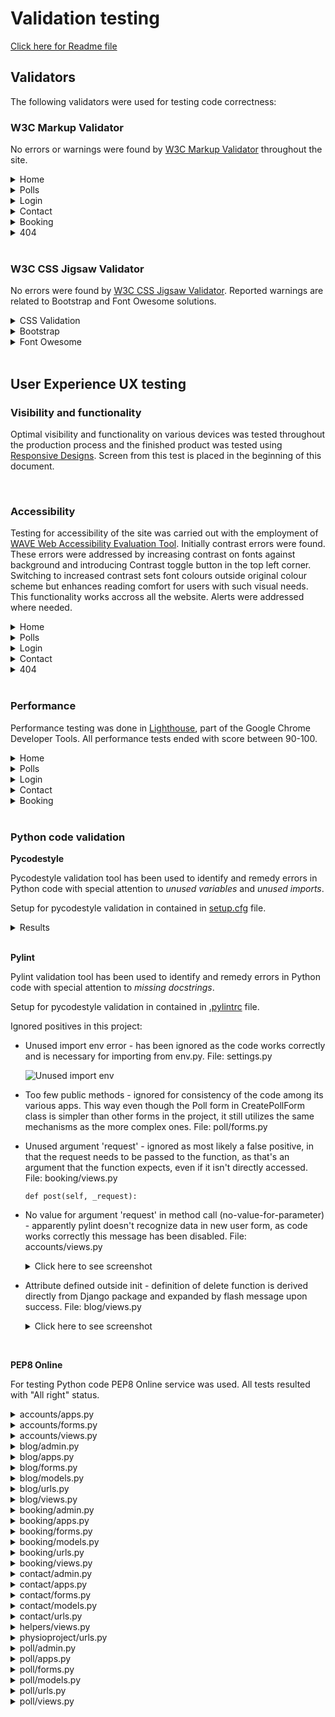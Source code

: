 # Validation testing

[Click here for Readme file](/README.md#user-story-testing)

## Validators

The following validators were used for testing code correctness:
### W3C Markup Validator 

No errors or warnings were found by [W3C Markup Validator](https://validator.w3.org/)  throughout the site.
<details>
    <summary>Home</summary>
    <img src="../readme/docs/images/testing/validation/validation-html-index.jpg">
</details>
<details>
    <summary>Polls</summary>
    <img src="../readme/docs/images/testing/validation/validation-html-polls.jpg">
</details>
<details>
    <summary>Login</summary>
    <img src="../readme/docs/images/testing/validation/validation-html-login.jpg">
</details>
<details>
    <summary>Contact</summary>
    <img src="../readme/docs/images/testing/validation/validation-html-contact.jpg">
</details>
<details>
    <summary>Booking</summary>
    <img src="../readme/docs/images/testing/validation/validation-html-booking.jpg">
</details>
<details>
    <summary>404</summary>
    <img src="../readme/docs/images/testing/validation/validation-html-404.jpg">
</details>

<br>

### W3C CSS Jigsaw Validator

No errors were found by [W3C CSS Jigsaw Validator](https://jigsaw.w3.org/css-validator). Reported warnings are related to Bootstrap and Font Owesome solutions.
<details>
    <summary>CSS Validation</summary>
    <img src="../readme/docs/images/testing/validation/validation-css.jpg">
</details>
<details>
    <summary>Bootstrap</summary>
    <img src="../readme/docs/images/testing/validation/validation-css-bootstrap.jpg">
</details>
<details>
    <summary>Font Owesome</summary>
    <img src="../readme/docs/images/testing/validation/validation-css-fontawesome.jpg">
</details>

<br>

## User Experience UX testing

### Visibility and functionality
Optimal visibility and functionality on various devices was tested throughout the production process and the finished product was tested using [Responsive Designs](http://ami.responsivedesign.is). Screen from this test is placed in the beginning of this document.

<br>

### Accessibility
Testing for accessibility of the site was carried out with the employment of [WAVE Web Accessibility Evaluation Tool](https://wave.webaim.org/). Initially contrast errors were found. These errors were addressed by increasing contrast on fonts against background and introducing Contrast toggle button in the top left corner. Switching to increased contrast sets font colours outside original colour scheme but enhances reading comfort for users with such visual needs. This functionality works accross all the website. Alerts were addressed where needed.
<details>
    <summary>Home</summary>
    <img src="../readme/docs/images/testing/validation/validation-accessibility-index.jpg">
</details>
<details>
    <summary>Polls</summary>
    <img src="../readme/docs/images/testing/validation/validation-accessibility-polls.jpg">
</details>
<details>
    <summary>Login</summary>
    <img src="../readme/docs/images/testing/validation/validation-accessibility-login.jpg">
</details>
<details>
    <summary>Contact</summary>
    <img src="../readme/docs/images/testing/validation/validation-accessibility-contact.jpg">
</details>
<details>
    <summary>404</summary>
    <img src="../readme/docs/images/testing/validation/validation-accessibility-404.jpg">
</details>

<br>

### Performance
Performance testing was done in [Lighthouse](https://developers.google.com/web/tools/lighthouse), part of the Google Chrome Developer Tools.
 All performance tests ended with score between 90-100.
<details>
    <summary>Home</summary>
    <img src="../readme/docs/images/testing/validation/validation-performance-index.jpg">
</details>
<details>
    <summary>Polls</summary>
    <img src="../readme/docs/images/testing/validation/validation-performance-polls.jpg">
</details>
<details>
    <summary>Login</summary>
    <img src="../readme/docs/images/testing/validation/validation-performance-login.jpg">
</details>
<details>
    <summary>Contact</summary>
    <img src="../readme/docs/images/testing/validation/validation-performance-contact.jpg">
</details>
<details>
    <summary>Booking</summary>
    <img src="../readme/docs/images/testing/validation/validation-performance-booking.jpg">
</details>

<br>

### Python code validation

**Pycodestyle**

Pycodestyle validation tool has been used to identify and remedy errors in Python code with special attention to *unused variables* and *unused imports*.

Setup for pycodestyle validation in contained in [setup.cfg](../setup.cfg) file.

<details>
    <summary>Results</summary>
    <img src="../readme/docs/images/testing/validation/validation-pycodestyle-result.jpg">
</details>

<br>

**Pylint**

Pylint validation tool has been used to identify and remedy errors in Python code with special attention to *missing docstrings*.

Setup for pycodestyle validation in contained in [.pylintrc](../.pylintrc) file.

Ignored positives in this project:

- Unused import env error - has been ignored as the code works correctly and is necessary for importing from env.py. File: settings.py

    ![Unused import env](../readme/docs/images/testing/validation/validation-pylint-env.jpg)

- Too few public methods - ignored for consistency of the code among its various apps. This way even though the Poll form in CreatePollForm class is simpler than other forms in the project, it still utilizes the same mechanisms as the more complex ones. File: poll/forms.py

- Unused argument 'request' - ignored as most likely a false positive, in that the request needs to be passed to the function, as that's an argument that the function expects, even if it isn't directly accessed. File: booking/views.py 

    ```def post(self, _request):```

- No value for argument 'request' in method call (no-value-for-parameter) - apparently pylint doesn't recognize data in new user form, as code works correctly this message has been disabled. File: accounts/views.py

    <details>
    <summary>Click here to see screenshot</summary>

    ![Unused import env](../readme/docs/images/testing/validation/validation-pylint-request.jpg)
    </details>

- Attribute defined outside init - definition of delete function is derived directly from Django package and expanded by flash message upon success. File: blog/views.py

    <details>
    <summary>Click here to see screenshot</summary>

    ![Unused import env](../readme/docs/images/testing/validation/validation-pylint-delete.jpg)
    </details>

<br>

**PEP8 Online**

For testing Python code PEP8 Online service was used. All tests resulted with "All right" status.

<details>
<summary>accounts/apps.py</summary>

![screenshot](../readme/docs/images/testing/pep8/accounts_apps.jpg)
</details>

<details>
<summary>accounts/forms.py</summary>

![screenshot](../readme/docs/images/testing/pep8/accounts_forms.jpg)
</details>

<details>
<summary>accounts/views.py</summary>

![screenshot](../readme/docs/images/testing/pep8/accounts_views.jpg)
</details>

<details>
<summary>blog/admin.py</summary>

![screenshot](../readme/docs/images/testing/pep8/blog_admin.jpg)
</details>

<details>
<summary>blog/apps.py</summary>

![screenshot](../readme/docs/images/testing/pep8/blog_apps.jpg)
</details>

<details>
<summary>blog/forms.py</summary>

![screenshot](../readme/docs/images/testing/pep8/blog_forms.jpg)
</details>

<details>
<summary>blog/models.py</summary>

![screenshot](../readme/docs/images/testing/pep8/blog_models.jpg)
</details>

<details>
<summary>blog/urls.py</summary>

![screenshot](../readme/docs/images/testing/pep8/blog_urls.jpg)
</details>

<details>
<summary>blog/views.py</summary>

![screenshot](../readme/docs/images/testing/pep8/blog_views.jpg)
</details>

<details>
<summary>booking/admin.py</summary>

![screenshot](../readme/docs/images/testing/pep8/booking_admin.jpg)
</details>

<details>
<summary>booking/apps.py</summary>

![screenshot](../readme/docs/images/testing/pep8/booking_apps.jpg)
</details>

<details>
<summary>booking/forms.py</summary>

![screenshot](../readme/docs/images/testing/pep8/booking_forms.jpg)
</details>

<details>
<summary>booking/models.py</summary>

![screenshot](../readme/docs/images/testing/pep8/booking_models.jpg)
</details>

<details>
<summary>booking/urls.py</summary>

![screenshot](../readme/docs/images/testing/pep8/booking_urls.jpg)
</details>

<details>
<summary>booking/views.py</summary>

![screenshot](../readme/docs/images/testing/pep8/booking_views.jpg)
</details>

<details>
<summary>contact/admin.py</summary>

![screenshot](../readme/docs/images/testing/pep8/contact_admin.jpg)
</details>

<details>
<summary>contact/apps.py</summary>

![screenshot](../readme/docs/images/testing/pep8/contact_apps.jpg)
</details>

<details>
<summary>contact/forms.py</summary>

![screenshot](../readme/docs/images/testing/pep8/contact_forms.jpg)
</details>

<details>
<summary>contact/models.py</summary>

![screenshot](../readme/docs/images/testing/pep8/contact_models.jpg)
</details>

<details>
<summary>contact/urls.py</summary>

![screenshot](../readme/docs/images/testing/pep8/contact_urls.jpg)
</details>

<details>
<summary>helpers/views.py</summary>

![screenshot](../readme/docs/images/testing/pep8/helpers_views.jpg)
</details>

<details>
<summary>physioproject/urls.py</summary>

![screenshot](../readme/docs/images/testing/pep8/physioproject_urls.jpg)
</details>

<details>
<summary>poll/admin.py</summary>

![screenshot](../readme/docs/images/testing/pep8/poll_admin.jpg)
</details>

<details>
<summary>poll/apps.py</summary>

![screenshot](../readme/docs/images/testing/pep8/poll_apps.jpg)
</details>

<details>
<summary>poll/forms.py</summary>

![screenshot](../readme/docs/images/testing/pep8/poll_forms.jpg)
</details>

<details>
<summary>poll/models.py</summary>

![screenshot](../readme/docs/images/testing/pep8/poll_models.jpg)
</details>

<details>
<summary>poll/urls.py</summary>

![screenshot](../readme/docs/images/testing/pep8/poll_urls.jpg)
</details>

<details>
<summary>poll/views.py</summary>

![screenshot](../readme/docs/images/testing/pep8/poll_views.jpg)
</details>